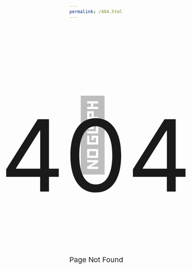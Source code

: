 ```yaml
---
permalink: /404.html
---
```

<p style="font-size:20vw;z-index: 0;position: relative;color: 0,0,0,0.25;color: rgba(0, 0, 0, 0.25);">👻</p>
<p style="font-size: 28vw;position: absolute;/* left: 0; */top: 43px;left: 41px;">404</p>
<p style="font-size: 2vw;position: absolute;<p style=&quot;font-size: 2vw;position: absolute;&quot;>Page Not Found</p>;/* top: 149px; *//* left: 320px; */">Page Not Found</p>
<p style ="style=position:initial;padding-bottom: 200px;"/>
